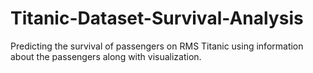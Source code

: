 # Titanic-Dataset-Survival-Analysis
Predicting the survival of passengers on RMS Titanic using information about the passengers along with visualization.
